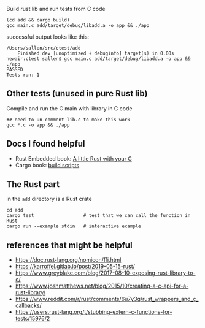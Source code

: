 

Build rust lib and run tests from C code
```
(cd add && cargo build)
gcc main.c add/target/debug/libadd.a -o app && ./app
```

successful output looks like this:
```
/Users/sallen/src/ctest/add
    Finished dev [unoptimized + debuginfo] target(s) in 0.00s
newair:ctest sallen$ gcc main.c add/target/debug/libadd.a -o app && ./app
PASSED
Tests run: 1
```



## Other tests (unused in pure Rust lib)
Compile and run the C main with library in C code 
```
## need to un-comment lib.c to make this work
gcc *.c -o app && ./app
```


## Docs I found helpful

* Rust Embedded book: [A little Rust with your C](https://rust-embedded.github.io/book/interoperability/rust-with-c.html)
* Cargo book: [build scripts](https://doc.rust-lang.org/cargo/reference/build-scripts.html)

## The Rust part

in the `add` directory is a Rust crate

```
cd add
cargo test                  # test that we can call the function in Rust
cargo run --example stdin   # interactive example
```

## references that might be helpful

* https://doc.rust-lang.org/nomicon/ffi.html
* https://karroffel.gitlab.io/post/2019-05-15-rust/
* https://www.greyblake.com/blog/2017-08-10-exposing-rust-library-to-c/
* https://www.joshmatthews.net/blog/2015/10/creating-a-c-api-for-a-rust-library/
* https://www.reddit.com/r/rust/comments/6u7y3q/rust_wrappers_and_c_callbacks/
* https://users.rust-lang.org/t/stubbing-extern-c-functions-for-tests/15976/2
